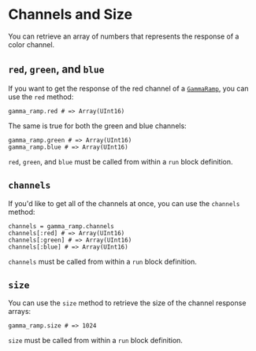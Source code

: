 # Channels and Size

You can retrieve an array of numbers that represents the response of a color channel.

## `red`, `green`, and `blue`

If you want to get the response of the red channel of a [`GammaRamp`](/deep-dive/monitor/gamma-ramps.md), you can use the `red` method:

```crystal
gamma_ramp.red # => Array(UInt16)
```
The same is true for both the green and blue channels:

```crystal
gamma_ramp.green # => Array(UInt16)
gamma_ramp.blue # => Array(UInt16)
```

`red`, `green`, and `blue` must be called from within a `run` block definition.

## `channels`

If you'd like to get all of the channels at once, you can use the `channels` method:

```crystal
channels = gamma_ramp.channels
channels[:red] # => Array(UInt16)
channels[:green] # => Array(UInt16)
channels[:blue] # => Array(UInt16)
```

`channels` must be called from within a `run` block definition.

## `size`
You can use the `size` method to retrieve the size of the channel response arrays:

```crystal
gamma_ramp.size # => 1024
```

`size` must be called from within a `run` block definition.
